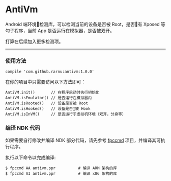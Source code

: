 # AntiVm

Android 端环境检测库，可以检测当前的设备是否被 Root，是否有 Xposed 等勾子程序，当前 App 是否运行在模拟器，是否被双开。

打算在后续加入更多检测项。

- - -

### 使用方法

```
compile 'com.github.rarnu:antivm:1.0.0'
```

在你的项目中只需要访问以下方法即可：

```
AntiVM.init()       // 在程序启动时执行初始化
AntiVM.isEmulator() // 是否运行在模拟器内
AntiVM.isRooted()   // 设备是否被 Root
AntiVM.isHooked()   // 设备是否被 Hook
AntiVM.isInVM()     // 是否运行于虚拟机环境（双开，分身等）
```

### 编译 NDK 代码

如果需要自行修改并编译 NDK 部分代码，请先参考 [fpccmd](https://github.com/rarnu/fpccmd) 项目，并编译其可执行程序。

执行以下命令以完成编译:

```
$ fpccmd AA antivm.ppr          # 编译 ARM 架构的库
$ fpccmd AI antivm.ppr          # 编译 x86 架构的库
```

